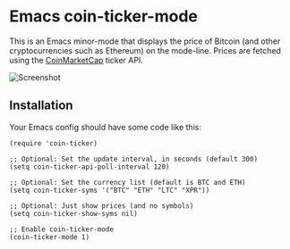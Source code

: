 # Emacs coin-ticker-mode

This is an Emacs minor-mode that displays the price of Bitcoin (and other
cryptocurrencies such as Ethereum) on the mode-line. Prices are fetched using
the [CoinMarketCap](https://coinmarketcap.com/) ticker API.

![Screenshot](https://github.com/eklitzke/coin-ticker-mode/blob/master/screenshot.png?raw=true)

## Installation

Your Emacs config should have some code like this:

```elisp
(require 'coin-ticker)

;; Optional: Set the update interval, in seconds (default 300)
(setq coin-ticker-api-poll-interval 120)

;; Optional: Set the currency list (default is BTC and ETH)
(setq coin-ticker-syms '("BTC" "ETH" "LTC" "XPR"))

;; Optional: Just show prices (and no symbols)
(setq coin-ticker-show-syms nil)

;; Enable coin-ticker-mode
(coin-ticker-mode 1)
```
